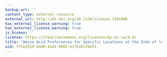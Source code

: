 ```yaml
---
backup_url: ''
content_type: external-resource
external_url: http://dx.doi.org/10.1126/science.3381086
has_external_licence_warning: true
has_external_license_warning: true
is_broken: ''
license: https://creativecommons.org/licenses/by-nc-sa/4.0/
title: "Amino Acid Preferences for Specific Locations at the Ends of \u03B1 Helices"
uid: 7f5e2519-b948-4aa9-9002-e17b1b17bbf3
---
```

